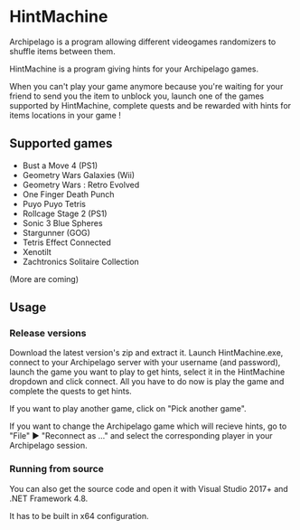 # HintMachine

Archipelago is a program allowing different videogames randomizers to shuffle items between them.

HintMachine is a program giving hints for your Archipelago games.

When you can't play your game anymore because you're waiting for your friend to send you the item to unblock you, launch one of the games supported by HintMachine, complete quests and be rewarded with hints for items locations in your game !

## Supported games

- Bust a Move 4 (PS1)
- Geometry Wars Galaxies (Wii)
- Geometry Wars : Retro Evolved
- One Finger Death Punch
- Puyo Puyo Tetris
- Rollcage Stage 2 (PS1)
- Sonic 3 Blue Spheres
- Stargunner (GOG)
- Tetris Effect Connected
- Xenotilt
- Zachtronics Solitaire Collection

(More are coming)

## Usage

### Release versions 

Download the latest version's zip and extract it. Launch HintMachine.exe, 
connect to your Archipelago server with your username (and password), launch the game you want to play to get hints, select it in the HintMachine dropdown and click connect.
All you have to do now is play the game and complete the quests to get hints.

If you want to play another game, click on "Pick another game".

If you want to change the Archipelago game which will recieve hints, go to "File" ► "Reconnect as ..." and select the corresponding player in your Archipelago session.

### Running from source 

You can also get the source code and open it with Visual Studio 2017+ and .NET Framework 4.8.

It has to be built in x64 configuration.
